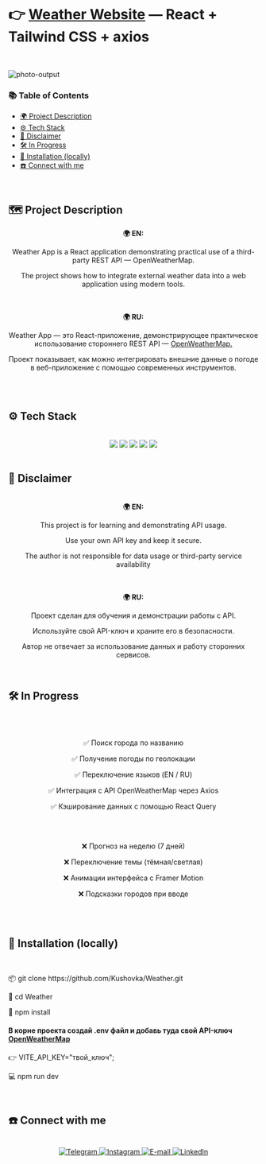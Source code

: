 # 👉 **[Weather Website](https://kushovka.github.io/Weather/)** — React + Tailwind CSS + axios
<br>

![photo-output](https://github.com/user-attachments/assets/e052ab89-8ec4-4a82-9f4e-f8e3517b02af)

### 📚 Table of Contents

- [🌍 Project Description](#project-description)
- [⚙️ Tech Stack](#️-tech-stack)
- [🚨 Disclaimer](#-disclaimer)
- [🛠️ In Progress](#️-in-progress)
- [🚀 Installation (locally)](#-installation-locally)
- [☎️ Connect with me](#️-connect-with-me)

<br>

## 🗺️ Project Description

<div align="center">
  <b>🌍 EN:</b><br />
<p>
 Weather App is a React application demonstrating practical use of a third-party REST API — OpenWeatherMap.
</p>

<p>
The project shows how to integrate external weather data into a web application using modern tools.
</p>
</div>
<br><br>
<div align="center">
<b>🌍 RU:</b><br />
<p>
Weather App — это React-приложение, демонстрирующее практическое использование стороннего REST API — <a href="https://openweathermap.org/api">OpenWeatherMap.</a> 
</p>

<p>
Проект показывает, как можно интегрировать внешние данные о погоде в веб-приложение с помощью современных инструментов.
</p>

</div>
<br><br>
  
## ⚙️ Tech Stack

<br>
<div align="center">
  <img src="https://img.shields.io/badge/react-%2320232a.svg?style=for-the-badge&logo=react&logoColor=%2361DAFB"/>
  <img src="https://img.shields.io/badge/tailwindcss-%2338B2AC.svg?style=for-the-badge&logo=tailwind-css&logoColor=white"/>
  <img src="https://img.shields.io/badge/vite-%23646CFF.svg?style=for-the-badge&logo=vite&logoColor=white"/>
  <img src="https://img.shields.io/badge/axios-%234682C5.svg?style=for-the-badge&logo=axios&logoColor=white"/>
  <img src="https://img.shields.io/badge/react_query-%2361DAFB.svg?style=for-the-badge&logo=react-query&logoColor=white"/>
</div>
<br>

## 🚨 Disclaimer
<br>
<div align="center">
   <b>🌍 EN:</b><br />
  <p>
    <p>This project is for learning and demonstrating API usage.</p>
    <p>Use your own API key and keep it secure.</p> 

The author is not responsible for data usage or third-party service availability</p>
</div>
<br><br>
<div align="center">
    <b>🌍 RU:</b><br />
  <p>
    <p>Проект сделан для обучения и демонстрации работы с API.</p> 
    <p>Используйте свой API-ключ и храните его в безопасности. </p> 

Автор не отвечает за использование данных и работу сторонних сервисов.</p>
</div>
<br>
  
  ## 🛠️ In Progress

  <div align="center">
   <br><br>
<p>✅ Поиск города по названию</p>
<p>✅ Получение погоды по геолокации</p>
<p>✅ Переключение языков (EN / RU)</p>
<p>✅ Интеграция с API OpenWeatherMap через Axios</p>
<p>✅ Кэширование данных с помощью React Query</p>
 <br><br>
<p>❌ Прогноз на неделю (7 дней)</p>
<p>❌ Переключение темы (тёмная/светлая)</p>
<p>❌ Анимации интерфейса с Framer Motion</p>
<p>❌ Подсказки городов при вводе</p>
</div>
 <br><br>

## 🚀 Installation (locally)

 <br>
  
<div>

<p>📦 git clone <span>https://github.com/Kushovka/Weather.git</span></p>
<p>📁 cd Weather</p>
<p>📲 npm install</p>

<h4>
В корне проекта создай .env файл и добавь туда свой API-ключ <a href="https://openweathermap.org/api" >OpenWeatherMap </a>
</h4>
<p>👉 VITE_API_KEY="твой_ключ";</p>

<p>💻 npm run dev</p>

</div>

 <br>

## ☎️ Connect with me

 <br>
  
  <div align="center">
        <a href="https://t.me/kushovka">
<img src="https://img.shields.io/badge/Telegram-%2304A1F7.svg?style=for-the-badge&logo=telegram&logoColor=white" alt="Telegram" />
        </a>
        <a href="https://www.instagram.com/kushovka">
<img src="https://img.shields.io/badge/Instagram-%23E4405F.svg?style=for-the-badge&logo=instagram&logoColor=white" alt="Instagram" />
        </a>
        <a href="mailto:kushovk2003@mail.ru">
<img src="https://img.shields.io/badge/Email-D14836?style=for-the-badge&logo=gmail&logoColor=white" alt="E-mail" />
        </a>
           </a>
        <a href="https://www.linkedin.com/in/kirill-kushov-9714b9364?utm_source=share&utm_campaign=share_via&utm_content=profile&utm_medium=ios_app">
<img src="https://img.shields.io/badge/LinkedIn-0A66C2?style=for-the-badge&logo=linkedin&logoColor=white" alt="LinkedIn" />
        </a>
</div>
 <br>
